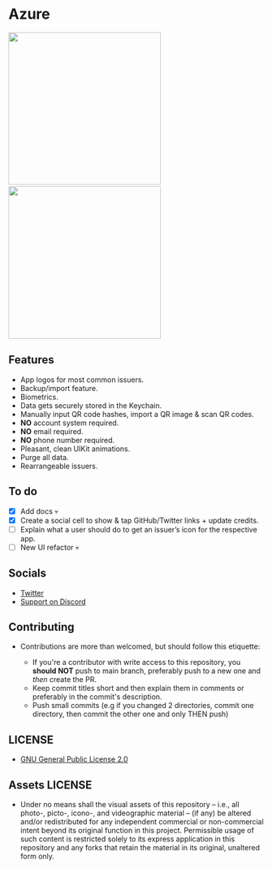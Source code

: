 # Azure

<img src="https://raw.githubusercontent.com/Luki120/luki120.github.io/master/assets/Azure/AzureHome.jpeg" width="300"> &nbsp; <img src="https://raw.githubusercontent.com/Luki120/luki120.github.io/master/assets/Azure/AzureSettings.jpeg" width="300">

## Features

* App logos for most common issuers.
* Backup/import feature.
* Biometrics.
* Data gets securely stored in the Keychain.
* Manually input QR code hashes, import a QR image & scan QR codes.
* **NO** account system required.
* **NO** email required.
* **NO** phone number required.
* Pleasant, clean UIKit animations.
* Purge all data.
* Rearrangeable issuers.

## To do

* [x] Add docs 💀
* [x] Create a social cell to show & tap GitHub/Twitter links + update credits.
* [ ] Explain what a user should do to get an issuer’s icon for the respective app.
* [ ] New UI refactor 💀

## Socials

* [Twitter](https://twitter.com/Lukii120)
* [Support on Discord](https://discord.gg/MPtS6WXbGq)

## Contributing

* Contributions are more than welcomed, but should follow this etiquette:

	* If you're a contributor with write access to this repository, you **should NOT** push to main branch, preferably push to a new one and *then* create the PR.
	* Keep commit titles short and then explain them in comments or preferably in the commit's description.
	* Push small commits (e.g if you changed 2 directories, commit one directory, then commit the other one and only THEN push)

## LICENSE

* [GNU General Public License 2.0](https://www.gnu.org/licenses/old-licenses/gpl-2.0.html)

## Assets LICENSE

* Under no means shall the visual assets of this repository – i.e., all photo-, picto-, icono-, and videographic material – (if any) be altered and/or redistributed for any independent commercial or non-commercial intent beyond its original function in this project. Permissible usage of such content is restricted solely to its express application in this repository and any forks that retain the material in its original, unaltered form only.
